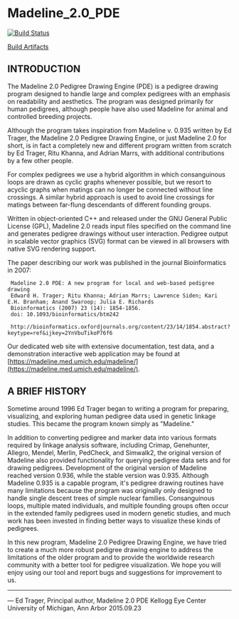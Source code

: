 # Madeline_2.0_PDE

[![Build Status](https://travis-ci.org/piratical/Madeline_2.0_PDE.svg)](https://travis-ci.org/piratical/Madeline_2.0_PDE)

[Build Artifacts](http://usf-hii-madeline-ci.s3-website-us-west-2.amazonaws.com/)


## INTRODUCTION

The Madeline 2.0 Pedigree Drawing Engine (PDE) is a pedigree drawing program designed to handle large and
complex pedigrees with an emphasis on readability and aesthetics. The program was designed primarily for
human pedigrees, although people have also used Madeline for animal and controlled breeding projects.

Although the program takes inspiration from Madeline v. 0.935 written by Ed Trager, the Madeline 2.0 Pedigree
Drawing Engine, or just Madeline 2.0 for short, is in fact a completely new and different program written from
scratch by Ed Trager, Ritu Khanna, and Adrian Marrs, with additional contributions by a few other people.

For complex pedigrees we use a hybrid algorithm in which consanguinous loops are drawn as cyclic graphs whenever
possible, but we resort to acyclic graphs when matings can no longer be connected without line crossings. A similar
hybrid approach is used to avoid line crossings for matings between far-flung descendants of different founding
groups.

Written in object-oriented C++ and released under the GNU General Public License (GPL), Madeline 2.0 reads input
files specified on the command line and generates pedigree drawings without user interaction. Pedigree output in
scalable vector graphics (SVG) format can be viewed in all browsers with native SVG rendering support.

The paper describing our work was published in the journal Bioinformatics in 2007:

     Madeline 2.0 PDE: A new program for local and web-based pedigree drawing
     Edward H. Trager; Ritu Khanna; Adrian Marrs; Lawrence Siden; Kari E.H. Branham; Anand Swaroop; Julia E. Richards
     Bioinformatics (2007) 23 (14): 1854-1856.
     doi: 10.1093/bioinformatics/btm242

     http://bioinformatics.oxfordjournals.org/content/23/14/1854.abstract?keytype=ref&ijkey=2YnVbuTikoP76f6

Our dedicated web site with extensive documentation, test data, and a demonstration interactive web application
may be found at [https://madeline.med.umich.edu/madeline/](https://madeline.med.umich.edu/madeline/).

## A BRIEF HISTORY

Sometime around 1996 Ed Trager began to writing a program for preparing, visualizing, and exploring human pedigree
data used in genetic linkage studies. This became the program known simply as "Madeline."

In addition to converting pedigree and marker data into various formats required by linkage analysis software,
including Crimap, Genehunter, Allegro, Mendel, Merlin, PedCheck, and Simwalk2, the original version of Madeline
also provided functionality for querying pedigree data sets and for drawing pedigrees. Development of the original
version of Madeline reached version 0.936, while the stable version was 0.935. Although Madeline 0.935 is a capable
program, it's pedigree drawing routines have many limitations because the program was originally only designed to
handle single descent trees of simple nuclear families. Consanguinous loops, multiple mated individuals, and multiple
founding groups often occur in the extended family pedigrees used in modern genetic studies, and much work has been
invested in finding better ways to visualize these kinds of pedigrees.

In this new program, Madeline 2.0 Pedigree Drawing Engine, we have tried to create a much more robust pedigree
drawing engine to address the limitations of the older program and to provide the worldwide research community with
a better tool for pedigree visualization.  We hope you will enjoy using our tool and report bugs and suggestions
for improvement to us.

---

— Ed Trager,
  Principal author, Madeline 2.0 PDE
  Kellogg Eye Center
  University of Michigan, Ann Arbor
  2015.09.23


